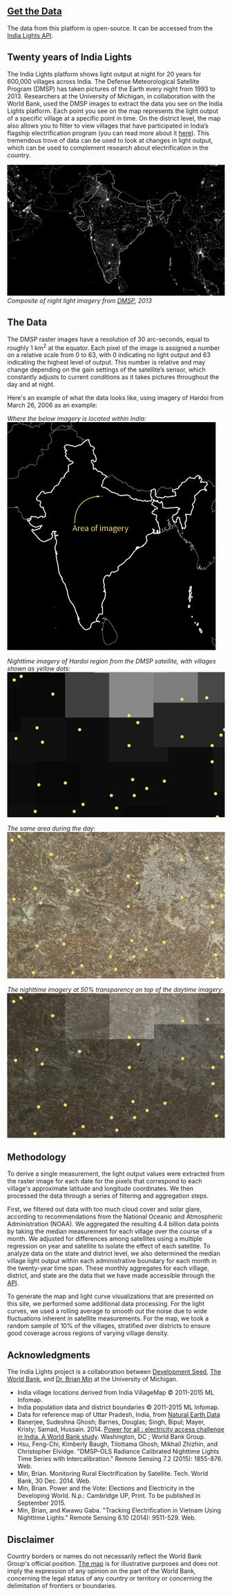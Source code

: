
## [Get the Data](http://api.nightlights.io)
The data from this platform is open-source. It can be accessed from the [India Lights API](http://api.nightlights.io).

## Twenty years of India Lights
The India Lights platform shows light output at night for 20 years for 600,000 villages across India. The Defense Meteorological Satellite Program (DMSP) has taken pictures of the Earth every night from 1993 to 2013. Researchers at the University of Michigan, in collaboration with the World Bank, used the DMSP images to extract the data you see on the India Lights platform. Each point you see on the map represents the light output of a specific village at a specific point in time. On the district level, the map also allows you to filter to view villages that have participated in India’s flagship electrification program (you can read more about it [here](#/stories/rggvy)). This tremendous trove of data can be used to look at changes in light output, which can be used to complement research about electrification in the country.

![Composite night lights photo, 2013](graphics/content/india-composite.png)
*Composite of night light imagery from [DMSP](http://ngdc.noaa.gov/eog/dmsp/downloadV4composites.html), 2013*

## The Data
The DMSP raster images have a resolution of 30 arc-seconds, equal to roughly 1 km<sup>2</sup> at the equator. Each pixel of the image is assigned a number on a relative scale from 0 to 63, with 0 indicating no light output and 63 indicating the highest level of output. This number is relative and may change depending on the gain settings of the satellite’s sensor, which constantly adjusts to current conditions as it takes pictures throughout the day and at night.

Here's an example of what the data looks like, using imagery of Hardoi from March 26, 2006 as an example:

*Where the below imagery is located within India:*
![India overview](graphics/content/location-of-hardoi-imagery.png)

*Nighttime imagery of Hardoi region from the DMSP satellite, with villages shown as yellow dots:*
![Hardoi villages](graphics/content/hardoi-villages.png)

*The same area during the day:*
![Hardoi daytime, 2006-03-26](graphics/content/hardoi-daytime-20060326.png)

*The nighttime imagery at 50% transparency on top of the daytime imagery:*
![Hardoi combined imagery, 2006-03-26](graphics/content/hardoi-daytime-nighttime-combined.png)


## Methodology
To derive a single measurement, the light output values were extracted from the raster image for each date for the pixels that correspond to each village's approximate latitude and longitude coordinates. We then processed the data through a series of filtering and aggregation steps.

First, we filtered out data with too much cloud cover and solar glare, according to recommendations from the National Oceanic and Atmospheric Administration (NOAA). We aggregated the resulting 4.4 billion data points by taking the median measurement for each village over the course of a month. We adjusted for differences among satellites using a multiple regression on year and satellite to isolate the effect of each satellite. To analyze data on the state and district level, we also determined the median village light output within each administrative boundary for each month in the twenty-year time span.  These monthly aggregates for each village, district, and state are the data that we have made accessible through the [API](http://api.nightlights.io).

To generate the map and light curve visualizations that are presented on this site, we performed some additional data processing. For the light curves, we used a rolling average to smooth out the noise due to wide fluctuations inherent in satellite measurements. For the map, we took a random sample of 10% of the villages, stratified over districts to ensure good coverage across regions of varying village density.

## Acknowledgments
The India Lights project is a collaboration between [Development Seed](https://developmentseed.org), [The World Bank](http://www.worldbank.org/), and [Dr. Brian Min](http://www-personal.umich.edu/~brianmin/) at the University of Michigan.

 - India village locations derived from India VillageMap © 2011-2015 ML Infomap.
 - India population data and district boundaries © 2011-2015 ML Infomap.
 - Data for reference map of Uttar Pradesh, India, from [Natural Earth Data](www.naturalearthdata.com/downloads/)
 - Banerjee, Sudeshna Ghosh; Barnes, Douglas; Singh, Bipul; Mayer, Kristy; Samad, Hussain. 2014. [Power for all : electricity access challenge in India. A World Bank study](https://github.com/mapbox/mapbox-gl-js/issues/1270). Washington, DC ; World Bank Group.
 - Hsu, Feng-Chi, Kimberly Baugh, Tilottama Ghosh, Mikhail Zhizhin, and Christopher Elvidge. "DMSP-OLS Radiance Calibrated Nighttime Lights Time Series with Intercalibration." Remote Sensing 7.2 (2015): 1855-876. Web.
 - Min, Brian. Monitoring Rural Electrification by Satellite. Tech. World Bank, 30 Dec. 2014. Web.
 - Min, Brian. Power and the Vote: Elections and Electricity in the Developing World. N.p.: Cambridge UP, Print. To be published in September 2015.
 - Min, Brian, and Kwawu Gaba. "Tracking Electrification in Vietnam Using Nighttime Lights." Remote Sensing 6.10 (2014): 9511-529. Web.

## Disclaimer

Country borders or names do not necessarily reflect the World Bank Group's official position. [The map](#/) is for illustrative purposes and does not imply the expression of any opinion on the part of the World Bank, concerning the legal status of any country or territory or concerning the delimitation of frontiers or boundaries.
